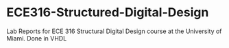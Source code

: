 # ECE316-Structured-Digital-Design
Lab Reports for ECE 316 Structural Digital Design course at the University of Miami. Done in VHDL
